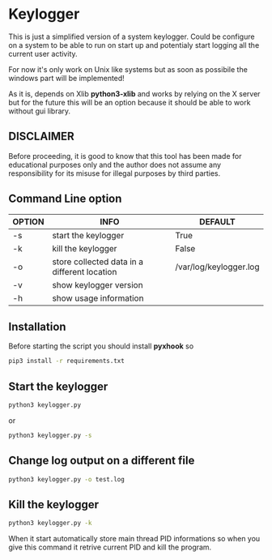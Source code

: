 # Keylogger 
This is just a simplified version of a system keylogger. Could be configure on a system to be able to run on start up and potentialy start logging all the current user activity.

For now it's only work on Unix like systems but as soon as possibile the windows part will be implemented! 

As it is, depends on Xlib **python3-xlib** and works by relying on the X server but for the future this will be an option because it should be able to work without gui library.

## DISCLAIMER
Before proceeding, it is good to know that this tool has been made for educational purposes only and the author does not assume any responsibility for its misuse for illegal purposes by third parties.

## Command Line option

OPTION | INFO | DEFAULT
|---|---|---|
| -s | start the keylogger | True
| -k | kill the keylogger | False
| -o | store collected data in a different location | /var/log/keylogger.log
| -v | show keylogger version | 
| -h | show usage information |

## Installation
Before starting the script you should install **pyxhook** so 

```bash
pip3 install -r requirements.txt
```

## Start the keylogger

```bash
python3 keylogger.py
```

or 

```bash
python3 keylogger.py -s
```

## Change log output on a different file

```bash
python3 keylogger.py -o test.log
```

## Kill the keylogger 

```bash
python3 keylogger.py -k
```

When it start automatically store main thread PID informations so when you give this command it retrive current PID and kill the program. 